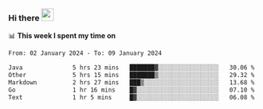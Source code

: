 ### Hi there <a href="https://www.gautamkrishnar.com/"><img src="https://media.giphy.com/media/hvRJCLFzcasrR4ia7z/giphy.gif" width="25px"></a>

📊 **This week I spent my time on**

<!--START_SECTION:waka-->

```txt
From: 02 January 2024 - To: 09 January 2024

Java              5 hrs 23 mins   ███████▓░░░░░░░░░░░░░░░░░   30.06 %
Other             5 hrs 15 mins   ███████▒░░░░░░░░░░░░░░░░░   29.32 %
Markdown          2 hrs 27 mins   ███▒░░░░░░░░░░░░░░░░░░░░░   13.68 %
Go                1 hr 16 mins    █▓░░░░░░░░░░░░░░░░░░░░░░░   07.10 %
Text              1 hr 5 mins     █▓░░░░░░░░░░░░░░░░░░░░░░░   06.08 %
```

<!--END_SECTION:waka-->
